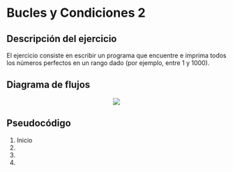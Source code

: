 <div align="justify">


# Bucles y Condiciones 2

## Descripción del ejercicio

El ejercicio consiste en escribir un programa que encuentre e imprima todos los números perfectos en un rango dado (por ejemplo, entre 1 y 1000).

## Diagrama de flujos

<div align="center">
    <img src="images/Bucles y Condiciones 2.png"/> 
</div>

## Pseudocódigo

1. Inicio
2. 
3. 
4. 


</div>
